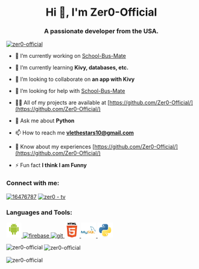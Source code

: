 <h1 align="center">Hi 👋, I'm Zer0-Official</h1>
<h3 align="center">A passionate developer from the USA.</h3>

<p align="left"> <a href="https://github.com/ryo-ma/github-profile-trophy"><img src="https://github-profile-trophy.vercel.app/?username=zer0-official" alt="zer0-official" /></a> </p>

- 🔭 I’m currently working on [School-Bus-Mate](https://github.com/Zer0-Official/School-Bus-Mate)

- 🌱 I’m currently learning **Kivy, databases, etc.**

- 👯 I’m looking to collaborate on **an app with Kivy**

- 🤝 I’m looking for help with [School-Bus-Mate](https://github.com/Zer0-Official/School-Bus-Mate)

- 👨‍💻 All of my projects are available at [https://github.com/Zer0-Official/](https://github.com/Zer0-Official/)

- 💬 Ask me about **Python**

- 📫 How to reach me **vlethestars10@gmail.com**

- 📄 Know about my experiences [https://github.com/Zer0-Official/](https://github.com/Zer0-Official/)

- ⚡ Fun fact **I think I am Funny**

<h3 align="left">Connect with me:</h3>
<p align="left">
<a href="https://stackoverflow.com/users/16476787" target="blank"><img align="center" src="https://raw.githubusercontent.com/rahuldkjain/github-profile-readme-generator/master/src/images/icons/Social/stack-overflow.svg" alt="16476787" height="30" width="40" /></a>
<a href="https://www.youtube.com/c/zer0 - tv" target="blank"><img align="center" src="https://raw.githubusercontent.com/rahuldkjain/github-profile-readme-generator/master/src/images/icons/Social/youtube.svg" alt="zer0 - tv" height="30" width="40" /></a>
</p>

<h3 align="left">Languages and Tools:</h3>
<p align="left"> <a href="https://developer.android.com" target="_blank"> <img src="https://raw.githubusercontent.com/devicons/devicon/master/icons/android/android-original-wordmark.svg" alt="android" width="40" height="40"/> </a> <a href="https://firebase.google.com/" target="_blank"> <img src="https://www.vectorlogo.zone/logos/firebase/firebase-icon.svg" alt="firebase" width="40" height="40"/> </a> <a href="https://git-scm.com/" target="_blank"> <img src="https://www.vectorlogo.zone/logos/git-scm/git-scm-icon.svg" alt="git" width="40" height="40"/> </a> <a href="https://www.w3.org/html/" target="_blank"> <img src="https://raw.githubusercontent.com/devicons/devicon/master/icons/html5/html5-original-wordmark.svg" alt="html5" width="40" height="40"/> </a> <a href="https://www.mysql.com/" target="_blank"> <img src="https://raw.githubusercontent.com/devicons/devicon/master/icons/mysql/mysql-original-wordmark.svg" alt="mysql" width="40" height="40"/> </a> <a href="https://www.python.org" target="_blank"> <img src="https://raw.githubusercontent.com/devicons/devicon/master/icons/python/python-original.svg" alt="python" width="40" height="40"/> </a> </p>

<p><img align="left" src="https://github-readme-stats.vercel.app/api/top-langs?username=zer0-official&show_icons=true&locale=en&layout=compact" alt="zer0-official" /></p>

<p>&nbsp;<img align="center" src="https://github-readme-stats.vercel.app/api?username=zer0-official&show_icons=true&locale=en" alt="zer0-official" /></p>

<p><img align="center" src="https://github-readme-streak-stats.herokuapp.com/?user=zer0-official&" alt="zer0-official" /></p>
